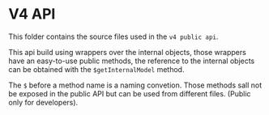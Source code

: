 # V4 API

This folder contains the source files used in the `v4 public api`.

This api build using wrappers over the internal objects, those wrappers have an easy-to-use public methods,
the reference to the internal objects can be obtained  with the `$getInternalModel` method.

The `$` before a method name is a naming convetion. Those methods sall not be exposed in the public API
but can be used from different files. (Public only for developers).


